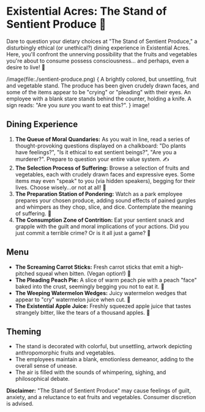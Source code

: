 # Existential Acres: The Stand of Sentient Produce 🍎

Dare to question your dietary choices at "The Stand of Sentient Produce," a disturbingly ethical (or unethical?) dining experience in Existential Acres. Here, you'll confront the unnerving possibility that the fruits and vegetables you're about to consume possess consciousness... and perhaps, even a desire to live! 😬

/image(file:./sentient-produce.png) {
A brightly colored, but unsettling, fruit and vegetable stand. The produce has been given crudely drawn faces, and some of the items appear to be "crying" or "pleading" with their eyes. An employee with a blank stare stands behind the counter, holding a knife. A sign reads: "Are you *sure* you want to eat this?".
} image!

## Dining Experience

1.  **The Queue of Moral Quandaries:** As you wait in line, read a series of thought-provoking questions displayed on a chalkboard: "Do plants have feelings?", "Is it ethical to eat sentient beings?", "Are you a murderer?". Prepare to question your entire value system. ✍️
2.  **The Selection Process of Suffering:** Browse a selection of fruits and vegetables, each with crudely drawn faces and expressive eyes. Some items may even "speak" to you (via hidden speakers), begging for their lives. Choose wisely...or not at all! 👀
3.  **The Preparation Station of Pondering:** Watch as a park employee prepares your chosen produce, adding sound effects of pained gurgles and whimpers as they chop, slice, and dice. Contemplate the meaning of suffering. 🔪
4.  **The Consumption Zone of Contrition:** Eat your sentient snack and grapple with the guilt and moral implications of your actions. Did you just commit a terrible crime? Or is it all just a game? 🤔

## Menu

*   **The Screaming Carrot Sticks:** Fresh carrot sticks that emit a high-pitched squeal when bitten. (Vegan option!) 🥕
*   **The Pleading Peach Pie:** A slice of warm peach pie with a peach "face" baked into the crust, seemingly begging you not to eat it. 🍑
*   **The Weeping Watermelon Wedges:** Juicy watermelon wedges that appear to "cry" watermelon juice when cut. 🍉
*   **The Existential Apple Juice:** Freshly squeezed apple juice that tastes strangely bitter, like the tears of a thousand apples. 🧃

## Theming

*   The stand is decorated with colorful, but unsettling, artwork depicting anthropomorphic fruits and vegetables.
*   The employees maintain a blank, emotionless demeanor, adding to the overall sense of unease.
*   The air is filled with the sounds of whimpering, sighing, and philosophical debate.

**Disclaimer:** "The Stand of Sentient Produce" may cause feelings of guilt, anxiety, and a reluctance to eat fruits and vegetables. Consumer discretion is advised.